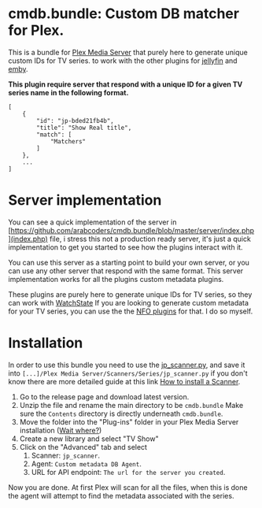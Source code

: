 # cmdb.bundle: Custom DB matcher for Plex.

This is a bundle for [Plex Media Server](https://plex.tv) that purely here to generate unique custom IDs for TV series. to work with 
the other plugins for [jellyfin](https://github.com/arabcoders/jf-custom-metadata-db) and [emby](https://github.com/arabcoders/emby-custom-metadata-db).


**This plugin require server that respond with a unique ID for a given TV series name in the following format.**

```json5
[
    {
        "id": "jp-bded21fb4b",
        "title": "Show Real title",
        "match": [
            "Matchers"
        ]
    },
    ...
]
```

# Server implementation

You can see a quick implementation of the server in [https://github.com/arabcoders/cmdb.bundle/blob/master/server/index.php](index.php) file, i stress this not a production ready server, it's just a quick implementation to get you started to see how the plugins interact with it.

You can use this server as a starting point to build your own server, or you can use any other server that respond with the same format.
This server implementation works for all the plugins custom metadata plugins.

These plugins are purely here to generate unique IDs for TV series, so they can work with [WatchState](https://github.com/arabcoders/watchstate) If you are looking to generate custom metadata for your TV series, you can use the the [NFO plugins](https://github.com/gboudreau/XBMCnfoTVImporter.bundle) for that. I do so myself.

# Installation

In order to use this bundle you need to use the [jp_scanner.py](https://gist.github.com/arabcoders/ecb2755aa1d76dc89301ec44b8d367d5), and
save it into `[...]/Plex Media Server/Scanners/Series/jp_scanner.py` if you don't know there are more detailed guide at this link [How to install a Scanner](https://github.com/ZeroQI/Absolute-Series-Scanner#install--update).

1. Go to the release page and download latest version.
2. Unzip the file and rename the main directory to be `cmdb.bundle` Make sure the `Contents` directory is directly underneath `cmdb.bundle`. 
3. Move the folder into the "Plug-ins" folder in your Plex Media Server installation ([Wait where?](https://support.plex.tv/articles/201106098-how-do-i-find-the-plug-ins-folder/))
4. Create a new library and select "TV Show"
5. Click on the "Advanced" tab and select
    1. Scanner: `jp_scanner`.
    2. Agent: `Custom metadata DB Agent`.
    3. URL for API endpoint: `The url for the server you created`.

Now you are done. At first Plex will scan for all the files, when this is done the agent will attempt to find the metadata associated with the series.